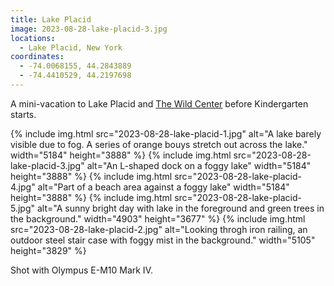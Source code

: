 ```yaml
---
title: Lake Placid
image: 2023-08-28-lake-placid-3.jpg
locations:
  - Lake Placid, New York
coordinates:
  - -74.0068155, 44.2843889
  - -74.4410529, 44.2197698
---
```


A mini-vacation to Lake Placid and [The Wild Center](https://www.wildcenter.org/) before Kindergarten starts.

<div class="photos">
{% include img.html src="2023-08-28-lake-placid-1.jpg" alt="A lake barely visible due to fog. A series of orange bouys stretch out across the lake." width="5184" height="3888" %}
{% include img.html src="2023-08-28-lake-placid-3.jpg" alt="An L-shaped dock on a foggy lake" width="5184" height="3888" %}
{% include img.html src="2023-08-28-lake-placid-4.jpg" alt="Part of a beach area against a foggy lake" width="5184" height="3888" %}
{% include img.html src="2023-08-28-lake-placid-5.jpg" alt="A sunny bright day with lake in the foreground and green trees in the background." width="4903" height="3677" %}
{% include img.html src="2023-08-28-lake-placid-2.jpg" alt="Looking throgh iron railing, an outdoor steel stair case with foggy mist in the background." width="5105" height="3829" %}
</div>

Shot with Olympus E-M10 Mark IV.

